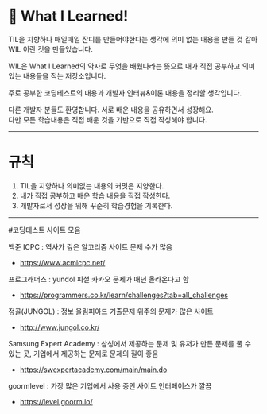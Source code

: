 # 📘 What I Learned!

TIL을 지향하나 매일매일 잔디를 만들어야한다는 생각에 의미 없는 내용을 만들 것 같아 WIL 이란 것을 만들었습니다.

WIL은 What I Learned의 약자로 무엇을 배웠나라는 뜻으로 내가 직접 공부하고 의미있는 내용들을 적는 저장소입니다.

주로 공부한 코딩테스트의 내용과 개발자 인터뷰&이론 내용을 정리할 생각입니다.

다른 개발자 분들도 환영합니다. 서로 배운 내용을 공유하면서 성장해요.    
다만 모든 학습내용은 직접 배운 것을 기반으로 직접 작성해야 합니다.

--------
# 규칙
1. TIL을 지향하나 의미없는 내용의 커밋은 지양한다.
2. 내가 직접 공부하고 배운 학습 내용을 직접 작성한다.
3. 개발자로서 성장을 위해 꾸준히 학습경험을 기록한다.

--------
#코딩테스트 사이트 모음

백준 ICPC
: 역사가 깊은 알고리즘 사이트 문제 수가 많음
- https://www.acmicpc.net/



프로그래머스
: yundol 피셜 카카오 문제가 매년 올라온다고 함
- https://programmers.co.kr/learn/challenges?tab=all_challenges



정골(JUNGOL)
: 정보 올림피아드 기출문제 위주의 문제가 많은 사이트
- http://www.jungol.co.kr/



Samsung Expert Academy
: 삼성에서 제공하는 문제 및 유저가 만든 문제를 풀 수 있는 곳, 기업에서 제공하는 문제로 문제의 질이 좋음
- https://swexpertacademy.com/main/main.do



goormlevel
: 가장 많은 기업에서 사용 중인 사이트 인터페이스가 깔끔
- https://level.goorm.io/




